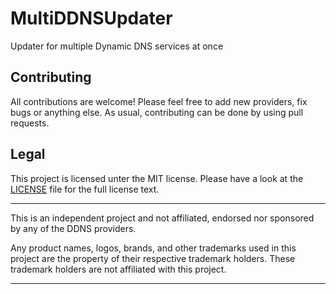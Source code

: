 # MultiDDNSUpdater
Updater for multiple Dynamic DNS services at once

## Contributing

All contributions are welcome! Please feel free to add new providers, fix bugs or anything else.
As usual, contributing can be done by using pull requests.

## Legal

This project is licensed unter the MIT license. Please have a look at the [LICENSE](https://github.com/lkdl/MultiDDNSUpdater/blob/master/LICENSE) file for the full license text.

----
This is an independent project and not affiliated, endorsed nor sponsored by any of the DDNS providers. 

Any product names, logos, brands, and other trademarks used in this project are the property of their respective trademark holders.
These trademark holders are not affiliated with this project. 

----
